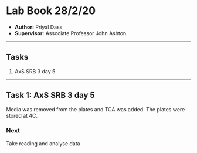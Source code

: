 # Lab Book 28/2/20
- **Author:** Priyal Dass
- **Supervisor:** Associate Professor John Ashton
------------------------------------------------------------------
## Tasks

1. AxS SRB 3 day 5
------------------------------------------------------------------
## Task 1: AxS SRB 3 day 5

Media was removed from the plates and TCA was added. The plates were stored at 4C.

### Next
Take reading and analyse data
